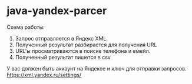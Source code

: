 # java-yandex-parcer
Схема работы:
1. Запрос отправляется в Яндекс XML.
2. Полученный результат разбирается для получения URL
3. URL'ы просматриваются в поиске телефона и емейл.
4. Полученный результат пишется в csv

У вас должен быть аккаунт на Яндексе и ключ для отправки запросов. 
https://xml.yandex.ru/settings/
